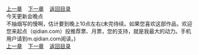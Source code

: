 
[上一章](https://github.com/xiaominghe2014/spider_book/blob/master/book/知北游/第414章.md)&nbsp;&nbsp;&nbsp;&nbsp;[下一章](https://github.com/xiaominghe2014/spider_book/blob/master/book/知北游/第416章.md)&nbsp;&nbsp;&nbsp;&nbsp;[返回目录](https://github.com/xiaominghe2014/spider_book/blob/master/book/知北游/README.md)
<br /> 今天更新会晚点<br />
    不抽烟写的慢啊，估计要到晚上10点左右(未完待续。如果您喜欢这部作品，欢迎您来起点（qidian.com）投推荐票、月票，您的支持，就是我最大的动力。手机用户请到m.qidian.com阅读。)
  <br />
[上一章](https://github.com/xiaominghe2014/spider_book/blob/master/book/知北游/第414章.md)&nbsp;&nbsp;&nbsp;&nbsp;[下一章](https://github.com/xiaominghe2014/spider_book/blob/master/book/知北游/第416章.md)&nbsp;&nbsp;&nbsp;&nbsp;[返回目录](https://github.com/xiaominghe2014/spider_book/blob/master/book/知北游/README.md)
